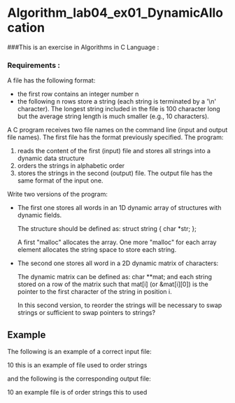 # Algorithm_lab04_ex01_DynamicAllocation
###This is an exercise in Algorithms in C Language :

### Requirements :
A file has the following format:
- the first row contains an integer number n
- the following n rows store a string (each string is terminated
  by a '\n' character).
The longest string included in the file is 100 character long but
the average string length is much smaller (e.g., 10 characters).

A C program receives two file names on the command line (input and
output file names).
The first file has the format previously specified.
The program:
1) reads the content of the first (input) file and stores all strings
   into a dynamic data structure
2) orders the strings in alphabetic order
3) stores the strings in the second (output) file.
   The output file has the same format of the input one.

Write two versions of the program:

- The first one stores all words in an 1D dynamic array of structures
  with dynamic fields.

  The structure should be defined as:
  struct string {
    char *str;
  };

  A first "malloc" allocates the array.
  One more "malloc" for each array element allocates the string space
  to store each string.

- The second one stores all word in a 2D dynamic matrix of characters:

  The dynamic matrix can be defined as:
  char **mat;
  and each string stored on a row of the matrix such that
  mat[i] (or &mat[i][0])
  is the pointer to the first character of the string in position i.

  In this second version, to reorder the strings will be necessary to
  swap strings or sufficient to swap pointers to strings?

Example
-------

The following is an example of a correct input file:

10
this
is
an
example
of
file
used
to
order
strings

and the following is the corresponding output file:

10
an
example
file
is
of
order
strings
this
to
used
